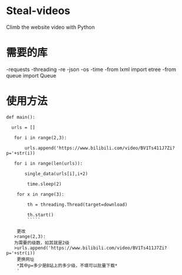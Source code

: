# Steal-videos
Climb the website video with Python

# 需要的库
-requests
-threading
-re
-json
-os
-time
-from lxml import etree
-from queue import Queue

# 使用方法
`````
def main():

  urls = []

   for i in range(2,3):
  
       urls.append('https://www.bilibili.com/video/BV1Ts411J7Zi?p='+str(i))
    
   for i in range(len(urls)):
 
       single_data(urls[i],i+2)				
       
        time.sleep(2)
     
    for x in range(3):
 
        th = threading.Thread(target=download)		
       
        th.start() 
        `````
       
    更改
   >range(2,3):
   为需要的级数，如其就是2级
   >urls.append('https://www.bilibili.com/video/BV1Ts411J7Zi?p='+str(i))
    更换网址
    *其中p=多少是B站上的多少级，不填可以批量下载*
    '
    
